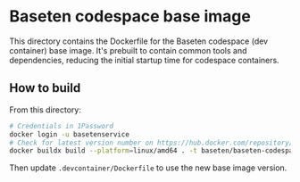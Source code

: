 # Baseten codespace base image

This directory contains the Dockerfile for the Baseten codespace (dev container) base image. It's prebuilt to contain common tools and dependencies, reducing the initial startup time for codespace containers.

## How to build

From this directory:

```sh
# Credentials in 1Password
docker login -u basetenservice
# Check for latest version number on https://hub.docker.com/repository/docker/baseten/baseten-codespace/tags
docker buildx build --platform=linux/amd64 . -t baseten/baseten-codespace:[new version] --push
```

Then update `.devcontainer/Dockerfile` to use the new base image version.
